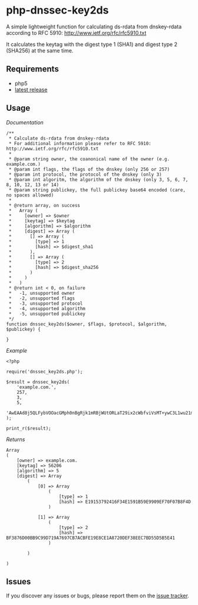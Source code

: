 # php-dnssec-key2ds

A simple lightweight function for calculating ds-rdata from dnskey-rdata according to RFC 5910: http://www.ietf.org/rfc/rfc5910.txt

It calculates the keytag with the digest type 1 (SHA1) and digest type 2 (SHA256) at the same time.

## Requirements

* php5
* [latest release](https://github.com/openfactory-ch/whmcs-oath-addon/releases)

## Usage

*Documentation*

	/**
	 * Calculate ds-rdata from dnskey-rdata
	 * For additional information please refer to RFC 5910: http://www.ietf.org/rfc/rfc5910.txt
	 * 
	 * @param string owner, the coanonical name of the owner (e.g. example.com.)
	 * @param int flags, the flags of the dnskey (only 256 or 257)
	 * @param int protocol, the protocol of the dnskey (only 3)
	 * @param int algoritm, the algorithm of the dnskey (only 3, 5, 6, 7, 8, 10, 12, 13 or 14)
	 * @param string publickey, the full publickey base64 encoded (care, no spaces allowed)
	 * 
	 * @return array, on success
	 *   Array (
	 *     [owner] => $owner
	 *     [keytag] => $keytag
	 *     [algorithm] => $algorithm
	 *     [digest] => Array (
	 *       [] => Array (
	 *         [type] => 1
	 *         [hash] => $digest_sha1
	 *       ),
	 *       [] => Array (
	 *         [type] => 2
	 *         [hash] => $digest_sha256
	 *       )
	 *     )
	 *   )
	 * @return int < 0, on failure
	 *   -1, unsupported owner
	 *   -2, unsupported flags
	 *   -3, unsupported protocol
	 *   -4, unsupported algorithm
	 *   -5, unsupported publickey
	 */
	function dnssec_key2ds($owner, $flags, $protocol, $algorithm, $publickey) {

	}

*Example*

	<?php

	require('dnssec_key2ds.php');

	$result = dnssec_key2ds(
		'example.com.',
		257, 
		3, 
		5, 
		'AwEAAd8j5QLFybVOOacGMph0nBgRjk1mRBjWUtORLaT29ix2cWbfviVsMT+ywC3L1wu21mzfjai9c3h7Fwu7nNDQqGd//6u7r3K0qIllSiOO2N6NXfc1cyuwJD72zVCWxHxigZnzZOEA2ad2JJmCL4+bCh5qfovv6i1fJKECIZJZ9UfgOltJhjwmrjzakIPZR81V7XX90BuaymCrN28nNwPJM40='
	);

	print_r($result);
	
*Returns*

	Array
	(
		[owner] => example.com.
		[keytag] => 56206
		[algorithm] => 5
		[digest] => Array
			(
				[0] => Array
					(
						[type] => 1
						[hash] => E19153792416F34E1591B59E9909EF70F07B8F4D
					)

				[1] => Array
					(
						[type] => 2
						[hash] => BF3876D00BB9C99D719A7697CB7ACBFE19E8CE1A8720DEF38EEC7BD55D5B5E41
					)

			)

	)

## Issues

If you discover any issues or bugs, please report them on the [issue tracker](https://github.com/openfactory-ch/whmcs-oath-addon/issues).
